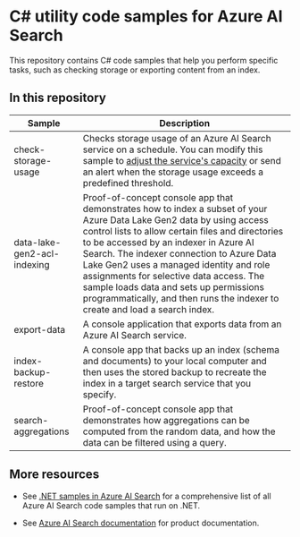 # C# utility code samples for Azure AI Search

This repository contains C# code samples that help you perform specific tasks, such as checking storage or exporting content from an index. 

## In this repository

| Sample | Description |
|--------|-------------|
| check-storage-usage | Checks storage usage of an Azure AI Search service on a schedule. You can modify this sample to [adjust the service's capacity](https://docs.microsoft.com/azure/search/search-capacity-planning) or send an alert when the storage usage exceeds a predefined threshold. |
| data-lake-gen2-acl-indexing | Proof-of-concept console app that demonstrates how to index a subset of your Azure Data Lake Gen2 data by using access control lists to allow certain files and directories to be accessed by an indexer in Azure AI Search. The indexer connection to Azure Data Lake Gen2 uses a managed identity and role assignments for selective data access. The sample loads data and sets up permissions programmatically, and then runs the indexer to create and load a search index. |
| export-data | A console application that exports data from an Azure AI Search service. |
| index-backup-restore | A console app that backs up an index (schema and documents) to your local computer and then uses the stored backup to recreate the index in a target search service that you specify.|
| search-aggregations | Proof-of-concept console app that demonstrates how aggregations can be computed from the random data, and how the data can be filtered using a query. |

## More resources

+ See [.NET samples in Azure AI Search](https://learn.microsoft.com/azure/search/samples-dotnet) for a comprehensive list of all Azure AI Search code samples that run on .NET.

+ See [Azure AI Search documentation](https://learn.microsoft.com/azure/search) for product documentation.
